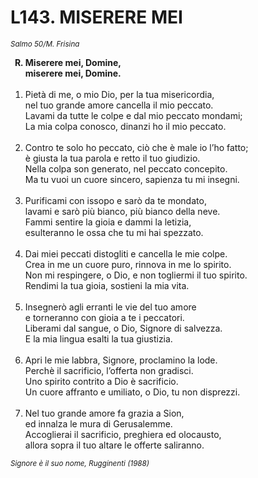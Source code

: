 # L143. MISERERE MEI

<sub><i>Salmo 50/M. Frisina</i></sub>
<ol>
	<b><li type="A" value="18">Miserere mei, Domine,<br>
		miserere mei, Domine.</li></b><br>
	<li value="1">Pietà di me, o mio Dio, per la tua misericordia,<br>
		nel tuo grande amore cancella il mio peccato.<br>
		Lavami da tutte le colpe e dal mio peccato mondami;<br>
		La mia colpa conosco, dinanzi ho il mio peccato.</li><br>
	<li>Contro te solo ho peccato, ciò che è male io l’ho fatto;<br>
		è giusta la tua parola e retto il tuo giudizio.<br>
		Nella colpa son generato, nel peccato concepito.<br>
		Ma tu vuoi un cuore sincero, sapienza tu mi insegni.</li><br>
	<li>Purificami con issopo e sarò da te mondato,<br>
		lavami e sarò più bianco, più bianco della neve.<br>
		Fammi sentire la gioia e dammi la letizia,<br>
		esulteranno le ossa che tu mi hai spezzato.</li><br>
	<li>Dai miei peccati distogliti e cancella le mie colpe.<br>
		Crea in me un cuore puro, rinnova in me lo spirito.<br>
		Non mi respingere, o Dio, e non togliermi il tuo spirito.<br>
		Rendimi la tua gioia, sostieni la mia vita.</li><br>
	<li>Insegnerò agli erranti le vie del tuo amore<br>
		e torneranno con gioia a te i peccatori.<br>
		Liberami dal sangue, o Dio, Signore di salvezza.<br>
		E la mia lingua esalti la tua giustizia.</li><br>
	<li>Apri le mie labbra, Signore, proclamino la lode.<br>
		Perchè il sacrificio, l’offerta non gradisci.<br>
		Uno spirito contrito a Dio è sacrificio.<br>
		Un cuore affranto e umiliato, o Dio, tu non disprezzi.</li><br>
	<li>Nel tuo grande amore fa grazia a Sion,<br>
		ed innalza le mura di Gerusalemme.<br>
		Accoglierai il sacrificio, preghiera ed olocausto,<br>
		allora sopra il tuo altare le offerte saliranno.</li>
</ol>
<sub><i>Signore è il suo nome, Rugginenti (1988)</i></sub>
